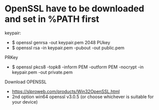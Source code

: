 # OpenSSL have to be downloaded and set in %PATH first

keypair:
- $ openssl genrsa -out keypair.pem 2048 
PUkey
- $ openssl rsa -in keypair.pem -pubout -out public.pem
<!-- prkey must be in pkcs8 format, following command have to be run -->
PRKey
- $ openssl pkcs8 -topk8 -inform PEM -outform PEM -nocrypt -in keypair.pem -out private.pem

Download OPENSSL
- https://slproweb.com/products/Win32OpenSSL.html
- 2nd option win64 openssl v3.0.5 (or choose whichever is suitable for your device)